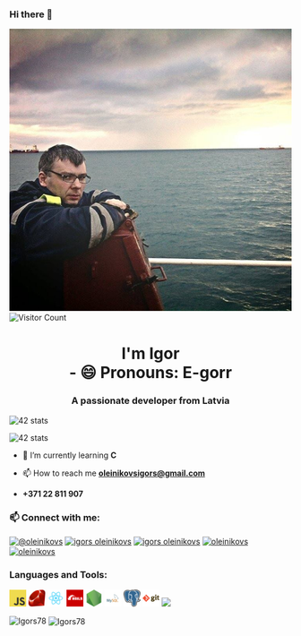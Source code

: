 ### Hi there 👋

<!--
**Igors78/Igors78** is a ✨ _special_ ✨ repository because its `README.md` (this file) appears on your GitHub profile.

Here are some ideas to get you started:

- 🔭 I’m currently working on ...
- 🌱 I’m currently learning ...
- 👯 I’m looking to collaborate on ...
- 🤔 I’m looking for help with ...
- 💬 Ask me about ...
- 📫 How to reach me: ...
- 😄 Pronouns: ...
- ⚡ Fun fact: ...
-->

![Image](img/atsea.jpg)
![Visitor Count](https://en153v3erk0xbhl.m.pipedream.net)
<h1 align="center">I'm Igor<br>- 😄 Pronouns: E-gorr </h1>

<h3 align="center">A passionate developer from Latvia</h3>

![42 stats](https://badge42.herokuapp.com/api/stats/ioleinik?darkmode=true&cursus=42cursus)

![42 stats](https://badge42.herokuapp.com/api/stats/ioleinik?darkmode=true&cursus=cpiscine)

- 🌱 I’m currently learning **C**

- 📫 How to reach me **oleinikovsigors@gmail.com**
- **+371 22 811 907**

<p align="left">
<h3 align="left">📫 Connect with me:</h3>
<a href="https://twitter.com/@oleinikovs" target="blank"><img align="center" src="https://cdn.jsdelivr.net/npm/simple-icons@3.0.1/icons/twitter.svg" alt="@oleinikovs" height="30" width="40" /></a>
<a href="https://www.linkedin.com/in/igors-oleinikovs-17a10958/" target="blank"><img align="center" src="https://cdn.jsdelivr.net/npm/simple-icons@3.0.1/icons/linkedin.svg" alt="igors oleinikovs" height="30" width="40" /></a>
<a href="https://www.codechef.com/users/oleinikovs" target="blank"><img align="center" src="https://cdn.jsdelivr.net/npm/simple-icons@3.1.0/icons/codechef.svg" alt="igors oleinikovs" height="30" width="40" /></a>
<a href="https://www.hackerrank.com/oleinikovsigors" target="blank"><img align="center" src="https://cdn.jsdelivr.net/npm/simple-icons@3.0.1/icons/hackerrank.svg" alt="oleinikovs" height="30" width="40" /></a>
<a href="https://www.leetcode.com/oleinikovsigors" target="blank"><img align="center" src="https://cdn.jsdelivr.net/npm/simple-icons@3.0.1/icons/leetcode.svg" alt="oleinikovs" height="30" width="40" /></a>
</p>

<h3 align="left">Languages and Tools:</h3>

<code><img height="30" src="https://raw.githubusercontent.com/github/explore/80688e429a7d4ef2fca1e82350fe8e3517d3494d/topics/javascript/javascript.png"></code>
<code><img height="30" src="https://raw.githubusercontent.com/github/explore/80688e429a7d4ef2fca1e82350fe8e3517d3494d/topics/ruby/ruby.png"></code>
<code><img height="30" src="https://raw.githubusercontent.com/github/explore/80688e429a7d4ef2fca1e82350fe8e3517d3494d/topics/react/react.png"></code>
<code><img height="30" src="https://raw.githubusercontent.com/github/explore/80688e429a7d4ef2fca1e82350fe8e3517d3494d/topics/rails/rails.png"></code>
<code><img height="30" src="https://raw.githubusercontent.com/github/explore/80688e429a7d4ef2fca1e82350fe8e3517d3494d/topics/nodejs/nodejs.png"></code>
<code><img height="30" src="https://raw.githubusercontent.com/github/explore/80688e429a7d4ef2fca1e82350fe8e3517d3494d/topics/mysql/mysql.png"></code>
<code><img height="30" src="https://raw.githubusercontent.com/github/explore/80688e429a7d4ef2fca1e82350fe8e3517d3494d/topics/postgresql/postgresql.png"></code>
<code><img height="30" src="https://raw.githubusercontent.com/github/explore/80688e429a7d4ef2fca1e82350fe8e3517d3494d/topics/git/git.png"></code>
<code><img height="30" src="https://github.com/MarikIshtar007/MarikIshtar007/blob/master/images/c-original.svg"></code>

<p><img align="left" src="https://github-readme-stats.vercel.app/api/top-langs/?username=Igors78&layout=compact&theme=merko" alt="Igors78" /></p>

<p>&nbsp;<img align="center" src="https://github-readme-stats.vercel.app/api?username=Igors78&theme=merko&show_icons=true" alt="Igors78" /></p>



